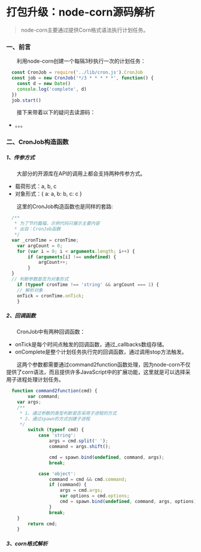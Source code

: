 # 打包升级：node-corn源码解析

> node-corn主要通过提供Corn格式语法执行计划任务。

### 一、前言

  &emsp;&emsp;利用node-corn创建一个每隔3秒执行一次的计划任务：

```javascript
  const CronJob = require('../lib/cron.js').CronJob
  const job = new CronJob('*/3 * * * * *', function() {
    const d = new Date()
    console.log('complete', d)
  })
  job.start()
```

  &emsp;&emsp;接下来带着以下的疑问去读源码：

  - 。。。

### 二、CronJob构造函数

##### 1、传参方式

  &emsp;&emsp;大部分的开源库在API的调用上都会支持两种传参方式。

  - 载荷形式：a, b, c
  - 对象形式：{ a: a, b: b, c: c }

  &emsp;&emsp;这里的CronJob构造函数也是同样的套路:

```javascript
  /**
   * 为了节约篇幅，示例代码只展示主要内容
   * 出自：CronJob函数
   */
  var _cronTime = cronTime;
	var argCount = 0;
	for (var i = 0; i < arguments.length; i++) {
		if (arguments[i] !== undefined) {
			argCount++;
		}
  }
  // 判断参数是否为对象形式
	if (typeof cronTime !== 'string' && argCount === 1) {
    // 解析对象
    onTick = cronTime.onTick;
	}  
```

##### 2、回调函数

  &emsp;&emsp;CronJob中有两种回调函数：

  - onTick是每个时间点触发的回调函数，通过_callbacks数组存储。
  - onComplete是整个计划任务执行完的回调函数，通过调用stop方法触发。

  &emsp;&emsp;这两个参数都需要通过command2function函数处理，因为node-corn不仅提供了corn语法，而且提供许多JavaScript中的扩展功能，这里就是可以选择采用子进程处理计划任务。

```JavaScript
  function command2function(cmd) {
		var command;
    var args;
    /**
     * 1、通过参数的类型判断是否采用子进程的方式
     * 2、通过spawn的方式创建子进程
     */
		switch (typeof cmd) {
			case 'string':
				args = cmd.split(' ');
				command = args.shift();

				cmd = spawn.bind(undefined, command, args);
				break;

			case 'object':
				command = cmd && cmd.command;
				if (command) {
					args = cmd.args;
					var options = cmd.options;
					cmd = spawn.bind(undefined, command, args, options);
				}
				break;
    }
		return cmd;
	}
```

##### 3、corn格式解析
  
  